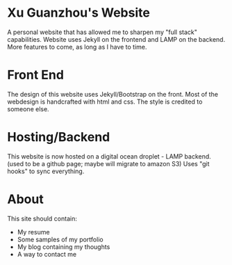 # Xu Guanzhou's Website
A personal website that has allowed me to sharpen my "full stack" capabilities.
Website uses Jekyll on the frontend and LAMP on the backend.
More features to come, as long as I have to time.

# Front End
The design of this website uses Jekyll/Bootstrap on the front.
Most of the webdesign is handcrafted with html and css.
The style is credited to someone else.

# Hosting/Backend
This website is now hosted on a digital ocean droplet - LAMP backend.
(used to be a github page; maybe will migrate to amazon S3)
Uses "git hooks" to sync everything.

# About
This site should contain:
* My resume
* Some samples of my portfolio
* My blog containing my thoughts
* A way to contact me

